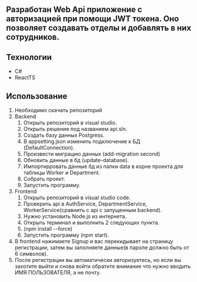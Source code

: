 ## Разработан Web Api приложение с авторизацией при помощи JWT токена. Оно позволяет создавать отделы и добавлять в них сотрудников.

## Технологии
 * C#
 * ReactTS
  
##  Использование

1. Необходимо скачать репозиторий
2. Backend
   1. Открыть репозиторий в visual studio.
   2. Открыть решение под названием api.sln.
   3. Создать базу данных Postgress.
   4. В appsetting.json изменить подключение к БД (DefaultConnection).
   5. Произвести миграцию данных (add-migration second)
   6. Обновить данные в бд (update-database).
   7. Импортирровать данные бд из папки data в корне проекта для таблицы Worker и Department.
   8. Собрать проект.
   9. Запустить программу.
3. Frontend
   1. Открыть репозиторий в visual studio code.
   2. Проверить api в AuthService, DepartmentService, WorkerService(сравнить с api с запущенным backend).
   3. Нужно установить Node.js из интернета.
   4. Открыть терминал и выполнить 2 следующих пункта.
   5. (npm install --force)
   6. Запустить программу (npm start).
4. В frontend нажимаете Signup и вас перекидывает на страницу регистрации, затем вы заполняете данные(в пароле должно быть от 6 символов).
5. После регистрации вы автоматически авторизуетесь, но если вы захотите выйти и снова войти обратите внимание что нужно вводить ИМЯ ПОЛЬЗОВАТЕЛЯ, а не почту.


